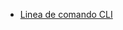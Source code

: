 * [Linea de comando CLI](https://medium.com/netscape/a-guide-to-create-a-nodejs-command-line-package-c2166ad0452e)
